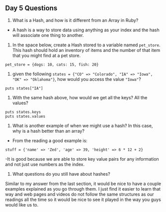 ## Day 5 Questions

1. What is a Hash, and how is it different from an Array in Ruby?

* A hash is a way to store data using anything as your index and the hash will associate one thing to another.

1. In the space below, create a Hash stored to a variable named `pet_store`.  This hash should hold an inventory of items and the number of that item that you might find at a pet store.
```
pet_store = {dogs: 10, cats: 15, fish: 20}
```
1. given the following `states = {"CO" => "Colorado", "IA" => "Iowa", "OK" => "Oklahoma"}`, how would you access the value `"Iowa"`?

```
puts states["IA"]
```

1. With the same hash above, how would we get all the keys?  All the values?
```
puts states.keys
puts states.values
```
1. What is another example of when we might use a hash?  In this case, why is a hash better than an array?

* From the reading a good example is:
```
stuff = {'name' => 'Zed', 'age' => 39, 'height' => 6 * 12 + 2}
```
  -It is good because we are able to store key value pairs for any information and not just use numbers as the index.

1. What questions do you still have about hashes?

Similar to my answer from the last section, it would be nice to have a couple examples explained as you go through them. I just find it easier to learn that way and web pages and videos do not follow the same structures as our readings all the time so it would be nice to see it played in the way you guys would like us to.
